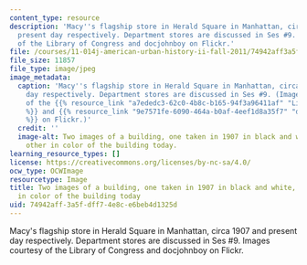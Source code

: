 ```yaml
---
content_type: resource
description: 'Macy''s flagship store in Herald Square in Manhattan, circa 1907 and
  present day respectively. Department stores are discussed in Ses #9. Images courtesy
  of the Library of Congress and docjohnboy on Flickr.'
file: /courses/11-014j-american-urban-history-ii-fall-2011/74942aff3a5fdff74e8ce6beb4d1325d_11-014jf11-th.jpg
file_size: 11857
file_type: image/jpeg
image_metadata:
  caption: 'Macy''s flagship store in Herald Square in Manhattan, circa 1907 and present
    day respectively. Department stores are discussed in Ses #9. (Images courtesy
    of the {{% resource_link "a7ededc3-62c0-4b8c-b165-94f3a96411af" "Library of Congress"
    %}} and {{% resource_link "9e7571fe-6090-464a-b0af-4eef1d8a35f7" "docjohnboy"
    %}} on Flickr.)'
  credit: ''
  image-alt: Two images of a building, one taken in 1907 in black and white, and the
    other in color of the building today.
learning_resource_types: []
license: https://creativecommons.org/licenses/by-nc-sa/4.0/
ocw_type: OCWImage
resourcetype: Image
title: Two images of a building, one taken in 1907 in black and white, and the other
  in color of the building today
uid: 74942aff-3a5f-dff7-4e8c-e6beb4d1325d
---
```

Macy's flagship store in Herald Square in Manhattan, circa 1907 and present day respectively. Department stores are discussed in Ses #9. Images courtesy of the Library of Congress and docjohnboy on Flickr.